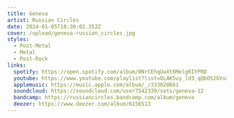 ```yaml
---
title: Geneva
artist: Russian Circles
date: 2024-01-05T18:30:02.353Z
cover: /upload/geneva-russian_circles.jpg
styles:
  - Post-Metal
  - Metal
  - Post-Rock
links:
  spotify: https://open.spotify.com/album/0NrCEhqUwXt6MelgRIYPRD
  youtube: https://www.youtube.com/playlist?list=OLAK5uy_ld3_qQbO52GVuxdD93hePBc8zIjKwwDfM
  applemusic: https://music.apple.com/album/_/333020661
  soundcloud: https://soundcloud.com/user7542339/sets/geneva-12
  bandcamp: https://russiancircles.bandcamp.com/album/geneva
  deezer: https://www.deezer.com/album/6156513
---
```

